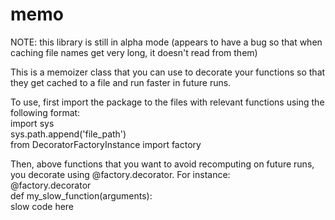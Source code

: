 memo
====

NOTE: this library is still in alpha mode (appears to have a bug so that when caching file names get very long, it doesn't read from them)

This is a memoizer class that you can use to decorate your functions so that they get cached to a file and run faster in future runs.

To use, first import the package to the files with relevant functions using the following format:<br>
import sys<br>
sys.path.append('file_path')<br>
from DecoratorFactoryInstance import factory

Then, above functions that you want to avoid recomputing on future runs, you decorate using @factory.decorator.  For instance:<br>
@factory.decorator<br>
def my_slow_function(arguments):<br>
  slow code here<br>
